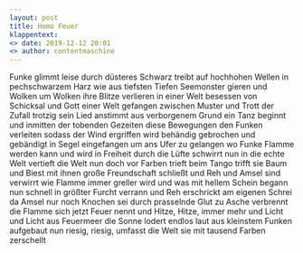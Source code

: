 ```yaml
---
layout: post
title: Homo Feuer
klappentext:
<> date: 2019-12-12 20:01
<> author: contentmaschine
---
```


Funke glimmt leise durch düsteres Schwarz
treibt auf hochhohen Wellen in pechschwarzem Harz
wie aus tiefsten Tiefen Seemonster gieren
und Wolken um Wolken ihre Blitze verlieren
in einer Welt besessen von Schicksal und Gott
einer Welt gefangen zwischen Muster und Trott
der Zufall trotzig sein Lied anstimmt
aus verborgenem Grund ein Tanz beginnt
und inmitten der tobenden Gezeiten
diese Bewegungen den Funken verleiten
sodass der Wind ergriffen wird behändig
gebrochen und gebändigt
in Segel eingefangen
um ans Ufer zu gelangen
wo Funke Flamme werden kann und wird
in Freiheit durch die Lüfte schwirrt
nun in die echte Welt vertieft
die Welt nun doch vor Farben trieft
beim Tango trifft sie Baum und Biest
mit ihnen große Freundschaft schließt
und Reh und Amsel sind verwirrt
wie Flamme immer greller wird
und was mit hellem Schein begann
nun schnell in größter Furcht verrann
und Reh erschrickt am eigenen Schrei
da Amsel nur noch Knochen sei
durch prasselnde Glut zu Asche verbrennt
die Flamme sich jetzt Feuer nennt
und Hitze, Hitze, immer mehr
und Licht und Licht aus Feuermeer
die Sonne lodert endlos laut
aus kleinstem Funken aufgebaut
nun riesig, riesig, umfasst die Welt
sie mit tausend Farben
zerschellt
